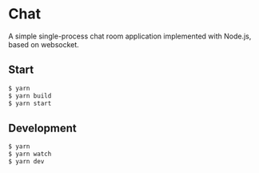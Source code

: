 Chat
===

A simple single-process chat room application implemented with Node.js, based on websocket.

Start
---
```sh
$ yarn
$ yarn build
$ yarn start
```

Development
---
```sh
$ yarn
$ yarn watch
$ yarn dev
```
